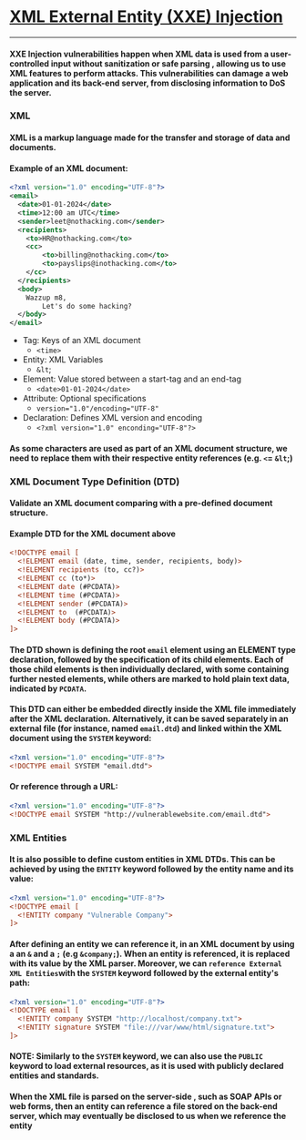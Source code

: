 # [XML External Entity (XXE) Injection](https://portswigger.net/web-security/xxe)
***
#### XXE Injection vulnerabilities happen when XML data is used from a user-controlled input without sanitization or safe parsing , allowing us to use XML features to perform attacks. This vulnerabilities can damage a web application and its back-end server, from disclosing information to DoS the server.
### XML
#### XML is a markup language made for the transfer and storage of data and documents.

#### Example of an XML document:
```xml
<?xml version="1.0" encoding="UTF-8"?>
<email>
  <date>01-01-2024</date>
  <time>12:00 am UTC</time>
  <sender>leet@nothacking.com</sender>
  <recipients>
    <to>HR@nothacking.com</to>
    <cc>
        <to>billing@nothacking.com</to>
        <to>payslips@inothacking.com</to>
    </cc>
  </recipients>
  <body>
    Wazzup m8,
        Let's do some hacking?
  </body> 
</email>

```

* Tag: Keys of an XML document
  *  `<time>`
* Entity: XML Variables 
  *  `&lt`;
* Element: Value stored between a start-tag and an end-tag
  *  `<date>01-01-2024</date>`
* Attribute: Optional specifications
  * `version="1.0"/encoding="UTF-8"`
* Declaration: Defines XML version and encoding
  * `<?xml version="1.0" enconding="UTF-8"?>`

#### As some characters are used as part of an XML document structure, we need to replace them with their respective entity references (e.g. `<`= `&lt`;)

### XML Document Type Definition (DTD)
#### Validate an XML document comparing with a pre-defined document structure.
#### Example DTD for the XML document above
```xml
<!DOCTYPE email [
  <!ELEMENT email (date, time, sender, recipients, body)>
  <!ELEMENT recipients (to, cc?)>
  <!ELEMENT cc (to*)>
  <!ELEMENT date (#PCDATA)>
  <!ELEMENT time (#PCDATA)>
  <!ELEMENT sender (#PCDATA)>
  <!ELEMENT to  (#PCDATA)>
  <!ELEMENT body (#PCDATA)>
]>
```
#### The DTD shown is defining the root `email` element using an ELEMENT type declaration, followed by the specification of its child elements. Each of those child elements is then individually declared, with some containing further nested elements, while others are marked to hold plain text data, indicated by `PCDATA`.
#### This DTD can either be embedded directly inside the XML file immediately after the XML declaration. Alternatively, it can be saved separately in an external file (for instance, named `email.dtd`) and linked within the XML document using the `SYSTEM` keyword:
```xml
<?xml version="1.0" encoding="UTF-8"?>
<!DOCTYPE email SYSTEM "email.dtd">
```

#### Or reference through a URL:
```xml
<?xml version="1.0" encoding="UTF-8"?>
<!DOCTYPE email SYSTEM "http://vulnerablewebsite.com/email.dtd">
```

### XML Entities
#### It is also possible to define custom entities in XML DTDs. This can be achieved by using the `ENTITY` keyword followed by the entity name and its value:
```xml
<?xml version="1.0" encoding="UTF-8"?>
<!DOCTYPE email [
  <!ENTITY company "Vulnerable Company">
]>
```

#### After defining an entity we can reference it, in an XML document by using a an `&` and a `;` (e.g `&company;`). When an entity is referenced, it is replaced with its value by the XML parser. Moreover, we can `reference External XML Entities`with the `SYSTEM` keyword  followed by the external entity's path:
```xml
<?xml version="1.0" encoding="UTF-8"?>
<!DOCTYPE email [
  <!ENTITY company SYSTEM "http://localhost/company.txt">
  <!ENTITY signature SYSTEM "file:///var/www/html/signature.txt">
]>

```

#### **NOTE:** Similarly to the `SYSTEM` keyword, we can also use the `PUBLIC` keyword to load external resources, as it is used with publicly declared entities and standards.

#### When the XML file is parsed on the server-side , such as SOAP APIs or web forms, then an entity can reference a file stored on the back-end server, which may eventually be disclosed to us when we reference the entity